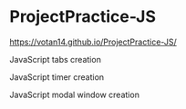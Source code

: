 # ProjectPractice-JS

 https://votan14.github.io/ProjectPractice-JS/

JavaScript tabs creation

JavaScript timer creation

JavaScript modal window creation
